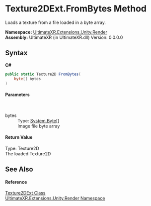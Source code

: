 # Texture2DExt.FromBytes Method 
 

Loads a texture from a file loaded in a byte array.

**Namespace:**&nbsp;<a href="N_UltimateXR_Extensions_Unity_Render">UltimateXR.Extensions.Unity.Render</a><br />**Assembly:**&nbsp;UltimateXR (in UltimateXR.dll) Version: 0.0.0.0

## Syntax

**C#**<br />
``` C#
public static Texture2D FromBytes(
	byte[] bytes
)
```


#### Parameters
&nbsp;<dl><dt>bytes</dt><dd>Type: <a href="https://docs.microsoft.com/dotnet/api/system.byte" target="_blank" rel="noopener noreferrer">System.Byte</a>[]<br />Image file byte array</dd></dl>

#### Return Value
Type: Texture2D<br />The loaded Texture2D

## See Also


#### Reference
<a href="T_UltimateXR_Extensions_Unity_Render_Texture2DExt">Texture2DExt Class</a><br /><a href="N_UltimateXR_Extensions_Unity_Render">UltimateXR.Extensions.Unity.Render Namespace</a><br />